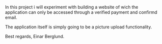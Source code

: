 In this project i will experiment with building a website of wich the application can only be accessed through a verified payment and confirmd email. 

The application itself is simply going to be a picture upload functionality. 


Best regards, Einar Berglund. 